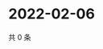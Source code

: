 # 2022-02-06

共 0 条

<!-- BEGIN WEIBO -->
<!-- 最后更新时间 Sun Feb 06 2022 23:08:02 GMT+0800 (China Standard Time) -->

<!-- END WEIBO -->
